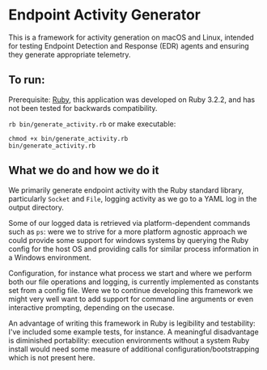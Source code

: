 # Endpoint Activity Generator

This is a framework for activity generation on macOS and Linux, intended for testing Endpoint Detection and Response (EDR) agents and ensuring they generate appropriate telemetry.

## To run:

Prerequisite: [Ruby](https://www.ruby-lang.org/en/downloads/), this application was developed on Ruby 3.2.2, and has not been tested for backwards compatibility.

`rb bin/generate_activity.rb` or make executable:

```
chmod +x bin/generate_activity.rb
bin/generate_activity.rb
```

## What we do and how we do it

We primarily generate endpoint activity with the Ruby standard library, particularly `Socket` and `File`, logging activity as we go to a YAML log in the output directory.

Some of our logged data is retrieved via platform-dependent commands such as `ps`: were we to strive for a more platform agnostic approach we could provide some support for windows systems by querying the Ruby config for the host OS and providing calls for similar process information in a Windows environment.

Configuration, for instance what process we start and where we perform both our file operations and logging, is currently implemented as constants set from a config file. Were we to continue developing this framework we might very well want to add support for command line arguments or even interactive prompting, depending on the usecase.

An advantage of writing this framework in Ruby is legibility and testability: I've included some example tests, for instance. A meaningful disadvantage is diminished portability: execution environments without a system Ruby install would need some measure of additional configuration/bootstrapping which is not present here.
